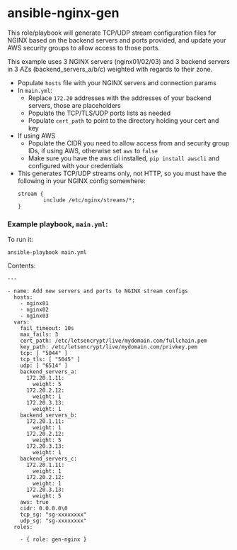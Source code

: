 # ansible-nginx-gen

This role/playbook will generate TCP/UDP stream configuration files for NGINX based on the backend servers and ports provided, and update your AWS security groups to allow access to those ports.

This example uses 3 NGINX servers (nginx01/02/03) and 3 backend servers in 3 AZs (backend_servers_a/b/c) weighted with regards to their zone.

* Populate `hosts` file with your NGINX servers and connection params
* In `main.yml`:
  * Replace `172.20` addresses with the addresses of your backend servers, those are placeholders
  * Populate the TCP/TLS/UDP ports lists as needed
  * Populate `cert_path` to point to the directory holding your cert and key
* If using AWS
  * Populate the CIDR you need to allow access from and security group IDs, if using AWS, otherwise set `aws` to `false`
  * Make sure you have the aws cli installed, `pip install awscli` and configured with your credentials
* This generates TCP/UDP streams only, not HTTP, so you must have the following in your NGINX config somewhere:
  ```
  stream {
          include /etc/nginx/streams/*;
  }
  ```

### Example playbook, `main.yml`:

To run it:

```
ansible-playbook main.yml
```

Contents:
```
---

- name: Add new servers and ports to NGINX stream configs
  hosts:
    - nginx01
    - nginx02
    - nginx03
  vars:
    fail_timeout: 10s
    max_fails: 3
    cert_path: /etc/letsencrypt/live/mydomain.com/fullchain.pem
    key_path: /etc/letsencrypt/live/mydomain.com/privkey.pem
    tcp: [ "5044" ]
    tcp_tls: [ "5045" ]
    udp: [ "6514" ]
    backend_servers_a:
      172.20.1.11:
        weight: 5
      172.20.2.12:
        weight: 1
      172.20.3.13:
        weight: 1
    backend_servers_b:
      172.20.1.11:
        weight: 1
      172.20.2.12:
        weight: 5
      172.20.3.13:
        weight: 1
    backend_servers_c:
      172.20.1.11:
        weight: 1
      172.20.2.12:
        weight: 1
      172.20.3.13:
        weight: 5
    aws: true
    cidr: 0.0.0.0\0
    tcp_sg: "sg-xxxxxxxx"
    udp_sg: "sg-xxxxxxxx"
  roles:

    - { role: gen-nginx }
```
